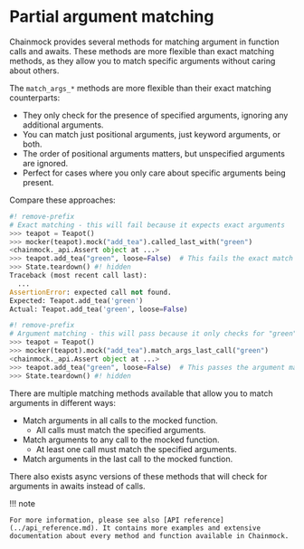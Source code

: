 # Partial argument matching

Chainmock provides several methods for matching argument in function calls and awaits. These methods are more flexible than exact matching methods, as they allow you to match specific arguments without caring about others.

The `match_args_*` methods are more flexible than their exact matching counterparts:

- They only check for the presence of specified arguments, ignoring any additional arguments.
- You can match just positional arguments, just keyword arguments, or both.
- The order of positional arguments matters, but unspecified arguments are ignored.
- Perfect for cases where you only care about specific arguments being present.

Compare these approaches:

```python
#! remove-prefix
# Exact matching - this will fail because it expects exact arguments
>>> teapot = Teapot()
>>> mocker(teapot).mock("add_tea").called_last_with("green")
<chainmock._api.Assert object at ...>
>>> teapot.add_tea("green", loose=False)  # This fails the exact match
>>> State.teardown() #! hidden
Traceback (most recent call last):
  ...
AssertionError: expected call not found.
Expected: Teapot.add_tea('green')
Actual: Teapot.add_tea('green', loose=False)

```

```python
#! remove-prefix
# Argument matching - this will pass because it only checks for "green"
>>> teapot = Teapot()
>>> mocker(teapot).mock("add_tea").match_args_last_call("green")
<chainmock._api.Assert object at ...>
>>> teapot.add_tea("green", loose=False)  # This passes the argument match
>>> State.teardown() #! hidden

```

There are multiple matching methods available that allow you to match arguments in different ways:

- Match arguments in all calls to the mocked function.
  - All calls must match the specified arguments.
- Match arguments to any call to the mocked function.
  - At least one call must match the specified arguments.
- Match arguments in the last call to the mocked function.

There also exists async versions of these methods that will check for arguments in awaits instead of calls.

!!! note

    For more information, please see also [API reference](../api_reference.md). It contains more examples and extensive documentation about every method and function available in Chainmock.
